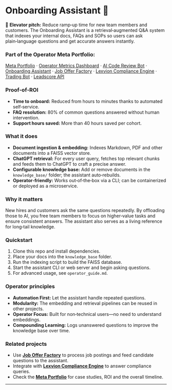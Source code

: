# Onboarding Assistant 🧠

🚀 **Elevator pitch:** Reduce ramp‑up time for new team members and customers. The Onboarding Assistant is a retrieval‑augmented Q&A system that indexes your internal docs, FAQs and SOPs so users can ask plain‑language questions and get accurate answers instantly.

### Part of the Operator Meta Portfolio:
[Meta Portfolio](https://github.com/Bigmannot23/meta_portfolio) · [Operator Metrics Dashboard](https://github.com/Bigmannot23/operator_metrics_dashboard) · [AI Code Review Bot](https://github.com/Bigmannot23/ai_code_review_bot) · [Onboarding Assistant](#) · [Job Offer Factory](https://github.com/Bigmannot23/job_offer_factory_autorun) · [Lexvion Compliance Engine](https://github.com/Bigmannot23/lexvion) · [Trading Bot](https://github.com/Bigmannot23/lexvion_trading_bot_full_auto) · [Leadscore API](https://github.com/Bigmannot23/operators-leadscore-api)

### Proof‑of‑ROI
- **Time to onboard:** Reduced from hours to minutes thanks to automated self‑service.
- **FAQ resolution:** 80% of common questions answered without human intervention.
- **Support hours saved:** More than 40 hours saved per cohort.

### What it does
- **Document ingestion & embedding:** Indexes Markdown, PDF and other documents into a FAISS vector store.
- **ChatGPT retrieval:** For every user query, fetches top relevant chunks and feeds them to ChatGPT to craft a precise answer.
- **Configurable knowledge base:** Add or remove documents in the `knowledge_base/` folder; the assistant auto‑rebuilds.
- **Operator‑friendly:** Works out‑of‑the‑box via a CLI; can be containerized or deployed as a microservice.

### Why it matters
New hires and customers ask the same questions repeatedly. By offloading those to AI, you free team members to focus on higher‑value tasks and ensure consistent answers. The assistant also serves as a living reference for long‑tail knowledge.

### Quickstart
1. Clone this repo and install dependencies.
2. Place your docs into the `knowledge_base` folder.
3. Run the indexing script to build the FAISS database.
4. Start the assistant CLI or web server and begin asking questions.
5. For advanced usage, see `operator_guide.md`.

### Operator principles
- **Automation First:** Let the assistant handle repeated questions.
- **Modularity:** The embedding and retrieval pipelines can be reused in other projects.
- **Operator Focus:** Built for non‑technical users—no need to understand embeddings.
- **Compounding Learning:** Logs unanswered questions to improve the knowledge base over time.

### Related projects
- Use **[Job Offer Factory](https://github.com/Bigmannot23/job_offer_factory_autorun)** to process job postings and feed candidate questions to the assistant.
- Integrate with **[Lexvion Compliance Engine](https://github.com/Bigmannot23/lexvion)** to answer compliance queries.
- Check the **[Meta Portfolio](https://github.com/Bigmannot23/meta_portfolio)** for case studies, ROI and the overall timeline.

---
